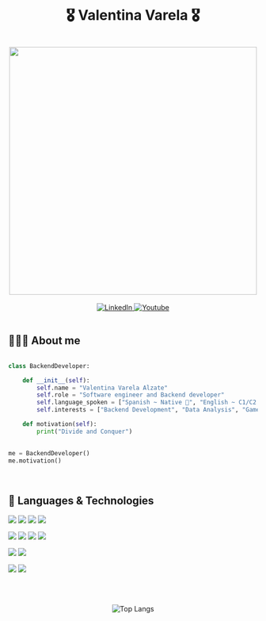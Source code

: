 
<h1 align="center">
  <strong> 🎖️ Valentina Varela 🎖️</strong>
</h1>
<br>

<div id="header" align="center">
  <img src="https://github.com/Valentina17varela/Valentina17varela/assets/49218706/48bd0da9-c9b4-4346-a76b-7263a6e2438b" width="500"/>
</div>

<br>
<div id="badges" align="center">
  <a href="https://www.linkedin.com/in/valentinavarelaalzate/">
    <img src="https://img.shields.io/badge/LinkedIn-blue?style=for-the-badge&logo=linkedin&logoColor=white" alt="LinkedIn"/>
  </a>
  <a href="https://www.youtube.com/channel/UCx0-qBzkJ2xlU4-PFKUBqnQ">
    <img src="https://img.shields.io/badge/YouTube-red?style=for-the-badge&logo=youtube&logoColor=white" alt="Youtube"/>
  </a>
</div>
<br>

## 👩🏻‍💻 About me
```python

class BackendDeveloper:

    def __init__(self):
        self.name = "Valentina Varela Alzate"
        self.role = "Software engineer and Backend developer"
        self.language_spoken = ["Spanish ~ Native 🌟", "English ~ C1/C2 🌟"]
        self.interests = ["Backend Development", "Data Analysis", "Game Development"]

    def motivation(self):
        print("Divide and Conquer")

  
me = BackendDeveloper()
me.motivation()
```
<br>
  
## 🚀 Languages & Technologies  
![](https://img.shields.io/badge/Code-Python-informational?style=flat&logo=python&logoColor=white&color=6aa6f8)
![](https://img.shields.io/badge/Framework-Django-informational?style=flat&logo=django&logoColor=white&color=6aa6f8)
![](https://img.shields.io/badge/Framework-FastAPI-informational?style=flat&logo=fastapi&logoColor=white&color=6aa6f8)
![](https://img.shields.io/badge/Framework-Flask-informational?style=flat&logo=flask&logoColor=white&color=6aa6f8)

![](https://img.shields.io/badge/Code-NodeJS-informational?style=flat&logo=Node.js&logoColor=white&color=43853D)
![](https://img.shields.io/badge/Framework-NestJS-informational?style=flat&logo=NestJS&logoColor=white&color=43853D)
![](https://img.shields.io/badge/Code-Javascript-informational?style=flat&logo=Javascript&logoColor=white&color=FFFF00)
![](https://img.shields.io/badge/Code-Typescript-informational?style=flat&logo=Typescript&logoColor=white&color=99dde7)

![](https://img.shields.io/badge/Code-Golang-informational?style=flat&logo=go&logoColor=white&color=00ADD8)
![](https://img.shields.io/badge/Framework-Gin-informational?style=flat&logo=gin&logoColor=white&color=00ADD8)

![](https://img.shields.io/badge/Code-Java-informational?style=flat&logo=openjdk&logoColor=white&color=ED8B00)
![](https://img.shields.io/badge/Framework-Spring-informational?style=flat&logo=spring&logoColor=white&color=ED8B00)
<br>

  
<br>
<br>
  
<div align=center>
  
  ![Top Langs](https://github-readme-stats.vercel.app/api/top-langs/?username=Valentina17varela)
  
</div>
  
 



